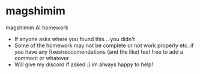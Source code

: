 # magshimim
magshimim AI homework
* If anyone asks where you found this... you didn't 
* Some of the homework may not be complete or not work properly etc. if you have any fixes\reccomendations (and the like) feel free to add a comment or whatever
* Will give my discord if asked :) im always happy to help!
